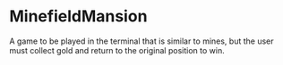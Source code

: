# MinefieldMansion
A game to be played in the terminal that is similar to mines, but the user must collect gold and return to the original position to win.
